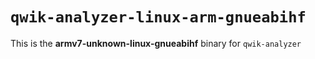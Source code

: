 # `qwik-analyzer-linux-arm-gnueabihf`

This is the **armv7-unknown-linux-gnueabihf** binary for `qwik-analyzer`
